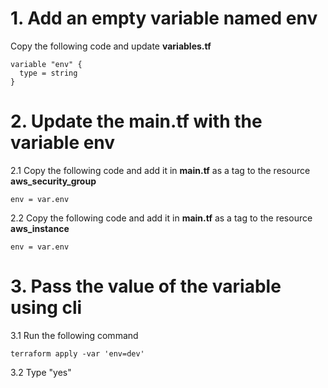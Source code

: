 # 1. Add an empty variable named env

Copy the following code and update **variables.tf**
```
variable "env" {
  type = string
}
```

# 2. Update the main.tf with the variable env

2.1 Copy the following code and add it in **main.tf** as a tag to the resource **aws_security_group**
```
env = var.env
```
2.2 Copy the following code and add it in **main.tf** as a tag to the resource **aws_instance**
```
env = var.env
```
# 3. Pass the value of the variable using cli
3.1 Run the following command
```
terraform apply -var 'env=dev'
```
3.2 Type "yes"
